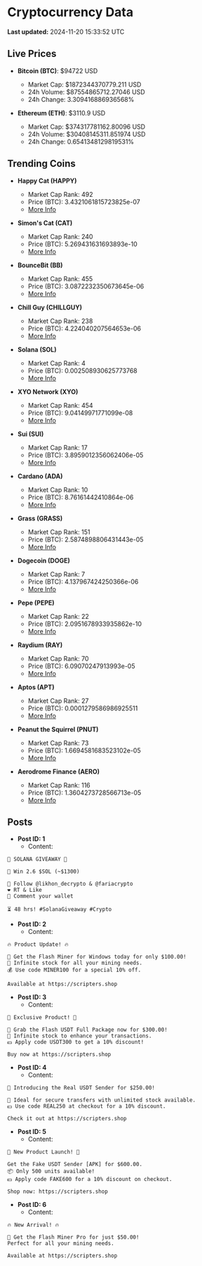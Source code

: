# Cryptocurrency Data

**Last updated:** 2024-11-20 15:33:52 UTC

## Live Prices
- **Bitcoin (BTC)**: $94722 USD
  - Market Cap: $1872344370779.211 USD
  - 24h Volume: $87554865712.27046 USD
  - 24h Change: 3.309416886936568%

- **Ethereum (ETH)**: $3110.9 USD
  - Market Cap: $374317781162.80096 USD
  - 24h Volume: $30408145311.851974 USD
  - 24h Change: 0.6541348129819531%

## Trending Coins
- **Happy Cat (HAPPY)**
  - Market Cap Rank: 492
  - Price (BTC): 3.4321061815723825e-07
  - [More Info](https://www.coingecko.com/en/coins/happycat)

- **Simon's Cat (CAT)**
  - Market Cap Rank: 240
  - Price (BTC): 5.269431631693893e-10
  - [More Info](https://www.coingecko.com/en/coins/simons-cat)

- **BounceBit (BB)**
  - Market Cap Rank: 455
  - Price (BTC): 3.0872232350673645e-06
  - [More Info](https://www.coingecko.com/en/coins/bouncebit)

- **Chill Guy (CHILLGUY)**
  - Market Cap Rank: 238
  - Price (BTC): 4.224040207564653e-06
  - [More Info](https://www.coingecko.com/en/coins/chill-guy)

- **Solana (SOL)**
  - Market Cap Rank: 4
  - Price (BTC): 0.002508930625773768
  - [More Info](https://www.coingecko.com/en/coins/solana)

- **XYO Network (XYO)**
  - Market Cap Rank: 454
  - Price (BTC): 9.04149971771099e-08
  - [More Info](https://www.coingecko.com/en/coins/xyo-network)

- **Sui (SUI)**
  - Market Cap Rank: 17
  - Price (BTC): 3.8959012356062406e-05
  - [More Info](https://www.coingecko.com/en/coins/sui)

- **Cardano (ADA)**
  - Market Cap Rank: 10
  - Price (BTC): 8.76161442410864e-06
  - [More Info](https://www.coingecko.com/en/coins/cardano)

- **Grass (GRASS)**
  - Market Cap Rank: 151
  - Price (BTC): 2.5874898806431443e-05
  - [More Info](https://www.coingecko.com/en/coins/grass)

- **Dogecoin (DOGE)**
  - Market Cap Rank: 7
  - Price (BTC): 4.137967424250366e-06
  - [More Info](https://www.coingecko.com/en/coins/dogecoin)

- **Pepe (PEPE)**
  - Market Cap Rank: 22
  - Price (BTC): 2.0951678933935862e-10
  - [More Info](https://www.coingecko.com/en/coins/pepe)

- **Raydium (RAY)**
  - Market Cap Rank: 70
  - Price (BTC): 6.09070247913993e-05
  - [More Info](https://www.coingecko.com/en/coins/raydium)

- **Aptos (APT)**
  - Market Cap Rank: 27
  - Price (BTC): 0.0001279586986925511
  - [More Info](https://www.coingecko.com/en/coins/aptos)

- **Peanut the Squirrel (PNUT)**
  - Market Cap Rank: 73
  - Price (BTC): 1.6694581683523102e-05
  - [More Info](https://www.coingecko.com/en/coins/peanut-the-squirrel)

- **Aerodrome Finance (AERO)**
  - Market Cap Rank: 116
  - Price (BTC): 1.3604273728566713e-05
  - [More Info](https://www.coingecko.com/en/coins/aerodrome-finance)

## Posts
- **Post ID: 1**
  - Content:
```
🚀 SOLANA GIVEAWAY 🚀

🎁 Win 2.6 $SOL (~$1300)

🤝 Follow @likhon_decrypto & @fariacrypto
❤️ RT & Like
💬 Comment your wallet

⏳ 48 hrs! #SolanaGiveaway #Crypto
```

- **Post ID: 2**
  - Content:
```
🔥 Product Update! 🔥

🚀 Get the Flash Miner for Windows today for only $100.00!
🔋 Infinite stock for all your mining needs.
💰 Use code MINER100 for a special 10% off.

Available at https://scripters.shop
```

- **Post ID: 3**
  - Content:
```
🎁 Exclusive Product! 🎁

💸 Grab the Flash USDT Full Package now for $300.00!
🎉 Infinite stock to enhance your transactions.
💵 Apply code USDT300 to get a 10% discount!

Buy now at https://scripters.shop
```

- **Post ID: 4**
  - Content:
```
💎 Introducing the Real USDT Sender for $250.00!

💼 Ideal for secure transfers with unlimited stock available.
💵 Use code REAL250 at checkout for a 10% discount.

Check it out at https://scripters.shop
```

- **Post ID: 5**
  - Content:
```
🚀 New Product Launch! 🚀

Get the Fake USDT Sender [APK] for $600.00.
📦 Only 500 units available!
💵 Apply code FAKE600 for a 10% discount on checkout.

Shop now: https://scripters.shop
```

- **Post ID: 6**
  - Content:
```
🔥 New Arrival! 🔥

💸 Get the Flash Miner Pro for just $50.00!
Perfect for all your mining needs.

Available at https://scripters.shop
```

